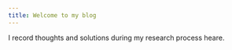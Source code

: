 ```yaml
---
title: Welcome to my blog
---
```


I record thoughts and solutions during my research process heare.

